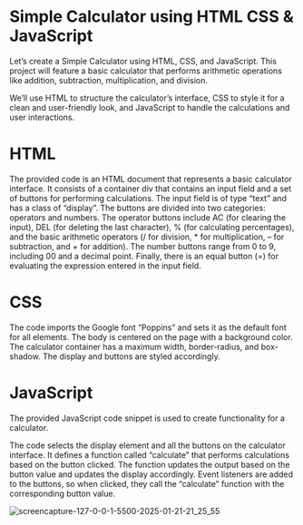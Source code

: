 <h1>Simple Calculator using HTML CSS & JavaScript</h1>

Let’s create a Simple Calculator using HTML, CSS, and JavaScript.
This project will feature a basic calculator that performs arithmetic operations like addition, subtraction, multiplication, and division.

We’ll use HTML to structure the calculator’s interface, CSS to style it for a clean and user-friendly look,
and JavaScript to handle the calculations and user interactions.

<h1>HTML</h1>
The provided code is an HTML document that represents a basic calculator interface.
It consists of a container div that contains an input field and a set of buttons for performing calculations. 
The input field is of type “text” and has a class of “display”. The buttons are divided into two categories: operators and numbers. 
The operator buttons include AC (for clearing the input), DEL (for deleting the last character), % (for calculating percentages), 
and the basic arithmetic operators (/ for division, * for multiplication, – for subtraction, and + for addition). The number buttons range from 0 to 9, including 00 and a decimal point. 
Finally, there is an equal button (=) for evaluating the expression entered in the input field.

<h1>CSS</h1>

The code imports the Google font “Poppins” and sets it as the default font for all elements. 
The body is centered on the page with a background color.
The calculator container has a maximum width, border-radius, and box-shadow. The display and buttons are styled accordingly.

<h1>JavaScript</h1>

The provided JavaScript code snippet is used to create functionality for a calculator.

The code selects the display element and all the buttons on the calculator interface.
It defines a function called “calculate” that performs calculations based on the button clicked.
The function updates the output based on the button value and updates the display accordingly.
Event listeners are added to the buttons, so when clicked, they call the “calculate” function with the corresponding button value.






![screencapture-127-0-0-1-5500-2025-01-21-21_25_55](https://github.com/user-attachments/assets/feb0c1e9-5d0e-46f2-b1d6-b240e3ebc8cc)
